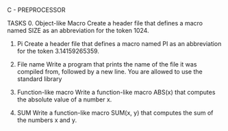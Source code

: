 C - PREPROCESSOR

TASKS
0. Object-like Macro
Create a header file that defines a macro named SIZE as an abbreviation for the token 1024.

1. Pi
Create a header file that defines a macro named PI as an abbreviation for the token 3.14159265359.

2. File name
Write a program that prints the name of the file it was compiled from, followed by a new line.
You are allowed to use the standard library

3. Function-like macro
Write a function-like macro ABS(x) that computes the absolute value of a number x.

4. SUM
Write a function-like macro SUM(x, y) that computes the sum of the numbers x and y.

